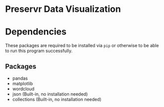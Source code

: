 # Preservr Data Visualization

# Dependencies
These packages are required to be installed via `pip` or otherwise to be able to run this program successfully. 

## Packages
- pandas
- matplotlib
- wordcloud
- json (Built-in, no installation needed)
- collections (Built-in, no installation needed)
